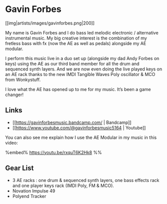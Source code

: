 # Gavin Forbes

[[img|artists/images/gavinforbes.png|200]]

My name is Gavin Forbes and I do bass led melodic electronic / alternative instrumental music. My big creative interest is the combination of my fretless bass with fx (now the AE as well as pedals) alongside my AE modular. 

I perform this music live in a duo set up  (alongside my dad Andy Forbes on keys) using the AE as our third band member for all the drum and sequenced synth layers. And we are now even doing the live played keys on an AE rack thanks to the new IMDI Tangible Waves Poly oscillator & MCO from Wonkystuff. 

I love what the AE has opened up to me for my music. It’s been a game changer! 

## Links
* [[https://gavinforbesmusic.bandcamp.com/ | Bandcamp]]
* [[https://www.youtube.com/@gavinforbesmusic5164 | Youtube]]

You can also see me explain how I use the AE Modular in my music in this video:

%embed% https://youtu.be/rxquT6K2Hk8 %%

## Gear List

* 3 AE racks : one drum & sequenced synth layers, one bass effects rack and one player keys rack (IMDI Poly, FM & MCO). 
* Novation Impulse 49 
* Polyend Tracker
